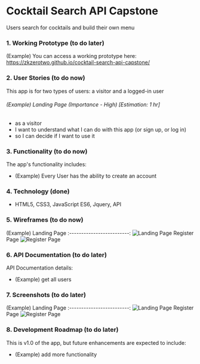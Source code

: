 # Cocktail Search API Capstone
Users search for cocktails and build their own menu




### 1. Working Prototype (to do later)
(Example) You can access a working prototype here: https://zkzerotwo.github.io/cocktail-search-api-capstone/



### 2. User Stories (to do now)
This app is for two types of users: a visitor and a logged-in user

###### (Example) Landing Page (Importance - High) [Estimation: 1 hr]
* as a visitor
* I want to understand what I can do with this app (or sign up, or log in)
* so I can decide if I want to use it



### 3. Functionality (to do now)
The app's functionality includes:
* (Example) Every User has the ability to create an account



### 4. Technology (done)
* HTML5, CSS3, JavaScript ES6, Jquery, API



### 5. Wireframes (to do now)
(Example) Landing Page
:-------------------------:
![Landing Page](/github-images/wireframes/landing-page-wireframe.png)
Register Page
![Register Page](/github-images/wireframes/register-page-wireframe.png)





### 6. API Documentation (to do later)
API Documentation details:
* (Example) get all users



### 7. Screenshots (to do later)
(Example) Landing Page
:-------------------------:
![Landing Page](/github-images/screenshots/landing-page-screenshot.png)
Register Page
![Register Page](/github-images/screenshots/register-page-screenshot.png)



### 8. Development Roadmap (to do later)
This is v1.0 of the app, but future enhancements are expected to include:
* (Example) add more functionality


